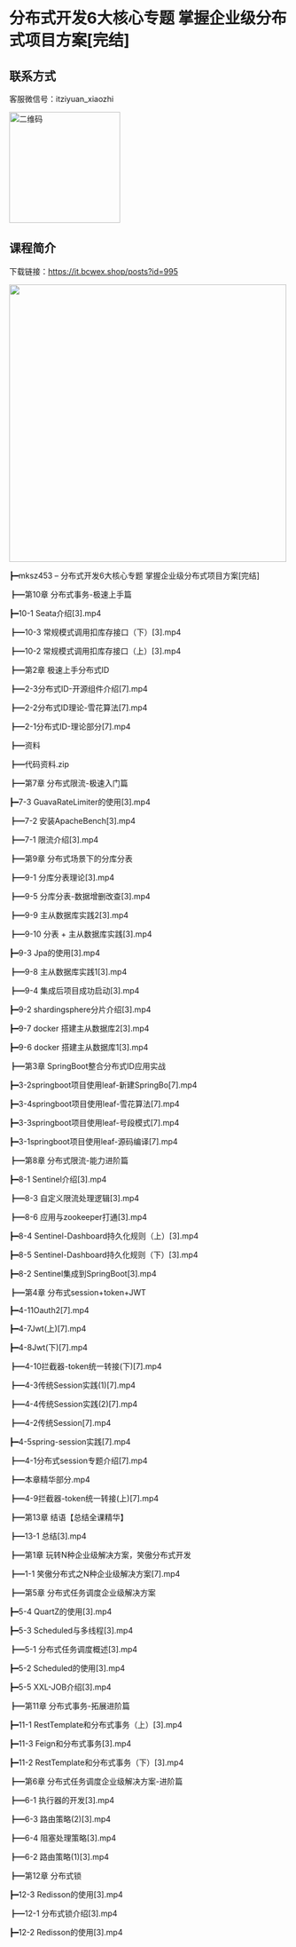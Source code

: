# 分布式开发6大核心专题 掌握企业级分布式项目方案[完结]

## 联系方式

客服微信号：itziyuan_xiaozhi

<img src="https://ziyuanyun.oss-cn-guangzhou.aliyuncs.com/common/20240614073449/666b82192834a.jpg" width="200" height="200" alt="二维码">

## 课程简介

下载链接：https://it.bcwex.shop/posts?id=995

<img src="https://ziyuanyun.oss-cn-guangzhou.aliyuncs.com/yun/20240515153550/664465d67a9b7.jpg" width="500" alt="">

  ┣━mksz453 &#8211; 分布式开发6大核心专题 掌握企业级分布式项目方案[完结]

 ┣━第10章 分布式事务-极速上手篇

 ┣━10-1 Seata介绍[3].mp4

 ┣━10-3 常规模式调用扣库存接口（下）[3].mp4

 ┣━10-2 常规模式调用扣库存接口（上）[3].mp4

 ┣━第2章 极速上手分布式ID

 ┣━2-3分布式ID-开源组件介绍[7].mp4

 ┣━2-2分布式ID理论-雪花算法[7].mp4

 ┣━2-1分布式ID-理论部分[7].mp4

 ┣━资料

 ┣━代码资料.zip

 ┣━第7章 分布式限流-极速入门篇

 ┣━7-3 GuavaRateLimiter的使用[3].mp4

 ┣━7-2 安装ApacheBench[3].mp4

 ┣━7-1 限流介绍[3].mp4

 ┣━第9章 分布式场景下的分库分表

 ┣━9-1 分库分表理论[3].mp4

 ┣━9-5 分库分表-数据增删改查[3].mp4

 ┣━9-9 主从数据库实践2[3].mp4

 ┣━9-10 分表 + 主从数据库实践[3].mp4

 ┣━9-3 Jpa的使用[3].mp4

 ┣━9-8 主从数据库实践1[3].mp4

 ┣━9-4 集成后项目成功启动[3].mp4

 ┣━9-2 shardingsphere分片介绍[3].mp4

 ┣━9-7 docker 搭建主从数据库2[3].mp4

 ┣━9-6 docker 搭建主从数据库1[3].mp4

 ┣━第3章 SpringBoot整合分布式ID应用实战

 ┣━3-2springboot项目使用leaf-新建SpringBo[7].mp4

 ┣━3-4springboot项目使用leaf-雪花算法[7].mp4

 ┣━3-3springboot项目使用leaf-号段模式[7].mp4

 ┣━3-1springboot项目使用leaf-源码编译[7].mp4

 ┣━第8章 分布式限流-能力进阶篇

 ┣━8-1 Sentinel介绍[3].mp4

 ┣━8-3 自定义限流处理逻辑[3].mp4

 ┣━8-6 应用与zookeeper打通[3].mp4

 ┣━8-4 Sentinel-Dashboard持久化规则（上）[3].mp4

 ┣━8-5 Sentinel-Dashboard持久化规则（下）[3].mp4

 ┣━8-2 Sentinel集成到SpringBoot[3].mp4

 ┣━第4章 分布式session+token+JWT

 ┣━4-11Oauth2[7].mp4

 ┣━4-7Jwt(上)[7].mp4

 ┣━4-8Jwt(下)[7].mp4

 ┣━4-10拦截器-token统一转接(下)[7].mp4

 ┣━4-3传统Session实践(1)[7].mp4

 ┣━4-4传统Session实践(2)[7].mp4

 ┣━4-2传统Session[7].mp4

 ┣━4-5spring-session实践[7].mp4

 ┣━4-1分布式session专题介绍[7].mp4

 ┣━本章精华部分.mp4

 ┣━4-9拦截器-token统一转接(上)[7].mp4

 ┣━第13章 结语【总结全课精华】

 ┣━13-1 总结[3].mp4

 ┣━第1章 玩转N种企业级解决方案，笑傲分布式开发

 ┣━1-1 笑傲分布式之N种企业级解决方案[7].mp4

 ┣━第5章 分布式任务调度企业级解决方案

 ┣━5-4 QuartZ的使用[3].mp4

 ┣━5-3 Scheduled与多线程[3].mp4

 ┣━5-1 分布式任务调度概述[3].mp4

 ┣━5-2 Scheduled的使用[3].mp4

 ┣━5-5 XXL-JOB介绍[3].mp4

 ┣━第11章 分布式事务-拓展进阶篇

 ┣━11-1 RestTemplate和分布式事务（上）[3].mp4

 ┣━11-3 Feign和分布式事务[3].mp4

 ┣━11-2 RestTemplate和分布式事务（下）[3].mp4

 ┣━第6章 分布式任务调度企业级解决方案-进阶篇

 ┣━6-1 执行器的开发[3].mp4

 ┣━6-3 路由策略(2)[3].mp4

 ┣━6-4 阻塞处理策略[3].mp4

 ┣━6-2 路由策略(1)[3].mp4

 ┣━第12章 分布式锁

 ┣━12-3 Redisson的使用[3].mp4

 ┣━12-1 分布式锁介绍[3].mp4

 ┣━12-2 Redisson的使用[3].mp4

  